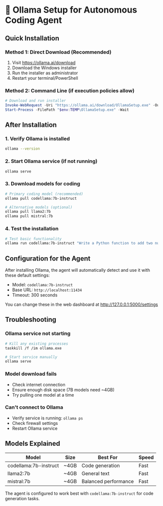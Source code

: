 # 🤖 Ollama Setup for Autonomous Coding Agent

## Quick Installation

### Method 1: Direct Download (Recommended)
1. Visit https://ollama.ai/download
2. Download the Windows installer
3. Run the installer as administrator
4. Restart your terminal/PowerShell

### Method 2: Command Line (if execution policies allow)
```powershell
# Download and run installer
Invoke-WebRequest -Uri "https://ollama.ai/download/OllamaSetup.exe" -OutFile "$env:TEMP\OllamaSetup.exe"
Start-Process -FilePath "$env:TEMP\OllamaSetup.exe" -Wait
```

## After Installation

### 1. Verify Ollama is installed
```bash
ollama --version
```

### 2. Start Ollama service (if not running)
```bash
ollama serve
```

### 3. Download models for coding
```bash
# Primary coding model (recommended)
ollama pull codellama:7b-instruct

# Alternative models (optional)
ollama pull llama2:7b
ollama pull mistral:7b
```

### 4. Test the installation
```bash
# Test basic functionality
ollama run codellama:7b-instruct "Write a Python function to add two numbers"
```

## Configuration for the Agent

After installing Ollama, the agent will automatically detect and use it with these default settings:
- Model: `codellama:7b-instruct`
- Base URL: `http://localhost:11434`
- Timeout: 300 seconds

You can change these in the web dashboard at http://127.0.0.1:5000/settings

## Troubleshooting

### Ollama service not starting
```bash
# Kill any existing processes
taskkill /f /im ollama.exe

# Start service manually
ollama serve
```

### Model download fails
- Check internet connection
- Ensure enough disk space (7B models need ~4GB)
- Try pulling one model at a time

### Can't connect to Ollama
- Verify service is running: `ollama ps`
- Check firewall settings
- Restart Ollama service

## Models Explained

| Model | Size | Best For | Speed |
|-------|------|----------|-------|
| codellama:7b-instruct | ~4GB | Code generation | Fast |
| llama2:7b | ~4GB | General text | Fast |
| mistral:7b | ~4GB | Balanced performance | Fast |

The agent is configured to work best with `codellama:7b-instruct` for code generation tasks. 